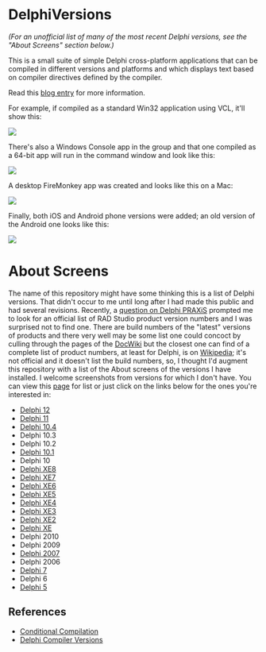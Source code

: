 DelphiVersions
==============

*(For an unofficial list of many of the most recent Delphi versions, see the "About Screens" section below.)*

This is a small suite of simple Delphi cross-platform applications that can be compiled in different versions and platforms and which displays text based on compiler directives defined by the compiler.

Read this [blog entry](https://corneliusconcepts.tech/programming-delphi-various-platforms-and-versions) for more information.

For example, if compiled as a standard Win32 application using VCL, it'll show this:

![](https://corneliusconcepts.tech/sites/default/files/10SeattleVCL_Win64_DebugSM.png)

There's also a Windows Console app in the group and that one compiled as a 64-bit app will run in the command window and look like this:

![](https://corneliusconcepts.tech/sites/default/files/XE_ConoleSM.png)

A desktop FireMonkey app was created and looks like this on a Mac:

![](https://corneliusconcepts.tech/sites/default/files/Delphi12-FireMonkey-MacOS64-DEBUG.png)

Finally, both iOS and Android phone versions were added; an old version of the Android one looks like this:

![](https://corneliusconcepts.tech/sites/default/files/AndroidPhone2.jpg)

# About Screens

The name of this repository might have some thinking this is a list of Delphi versions. That didn't occur to me until long after I had made this public and had several revisions. Recently, a [question on Delphi PRAXiS](https://en.delphipraxis.net/topic/11883-where-can-i-find-the-official-version-numbers-of-the-embarcadero-products/) prompted me to look for an official list of RAD Studio product version numbers and I was surprised not to find one. There are build numbers of the "latest" versions of products and there very well may be some list one could concoct by culling through the pages of the [DocWiki](https://docwiki.embarcadero.com/) but the closest one can find of a complete list of product numbers, at least for Delphi, is on [Wikipedia](https://en.wikipedia.org/wiki/History_of_Delphi_(software)); it's not official and it doesn't list the build numbers, so, I thought I'd augment this repository with a list of the About screens of the versions I have installed. I welcome screenshots from versions for which I don't have. You can view this [page](https://github.com/corneliusdavid/DelphiVersions/tree/master/AboutScreens) for list or just click on the links below for the ones you're interested in:

- [Delphi 12](AboutScreens/D12.1.png)
- [Delphi 11](AboutScreens/D11.3.png)
- [Delphi 10.4](AboutScreens/D10.4.png)
- Delphi 10.3 
- Delphi 10.2
- [Delphi 10.1](AboutScreens/D10.1.png)
- Delphi 10
- [Delphi XE8](AboutScreens/DXE8.png)
- [Delphi XE7](AboutScreens/DXE7.png)
- [Delphi XE6](AboutScreens/DXE6.png)
- [Delphi XE5](AboutScreens/DXE5.png)
- [Delphi XE4](AboutScreens/DXE4.png)
- [Delphi XE3](AboutScreens/DXE3.png)
- [Delphi XE2](AboutScreens/DXE2.png)
- [Delphi XE](AboutScreens/DXE.png)
- Delphi 2010
- Delphi 2009
- [Delphi 2007](AboutScreens/D2007.png)
- Delphi 2006
- [Delphi 7](AboutScreens/D7.png)
- Delphi 6
- [Delphi 5](AboutScreens/D5.png)

## References

- [Conditional Compilation](https://docwiki.embarcadero.com/RADStudio/Athens/en/Conditional_compilation_(Delphi))
- [Delphi Compiler Versions](https://docwiki.embarcadero.com/RADStudio/Athens/en/Compiler_Versions)
